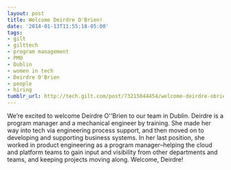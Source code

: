 ```yaml
---
layout: post
title: Welcome Deirdre O'Brien!
date: '2014-01-13T11:55:18-05:00'
tags:
- gilt
- gilttech
- program management
- PMO
- Dublin
- women in tech
- Deirdre O'Brien
- people
- hiring
tumblr_url: http://tech.gilt.com/post/73215044454/welcome-deirdre-obrien
---
```



We’re excited to welcome Deirdre O''Brien to our team in Dublin. Deirdre is a program manager and a mechanical engineer by training. She made her way into tech via engineering process support, and then moved on to developing and supporting business systems. In her last position, she worked in product engineering as a program manager–helping the cloud and platform teams to gain input and visibility from other departments and teams, and keeping projects moving along.
Welcome, Deirdre!
